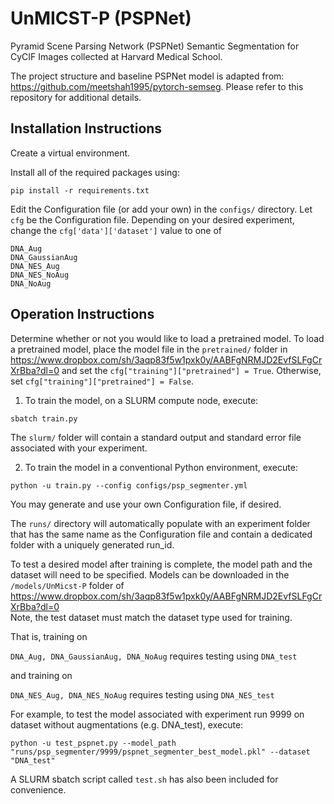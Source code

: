 # UnMICST-P (PSPNet)

Pyramid Scene Parsing Network (PSPNet) Semantic Segmentation for CyCIF Images collected at Harvard Medical School. 

The project structure and baseline PSPNet model is adapted from: https://github.com/meetshah1995/pytorch-semseg.
Please refer to this repository for additional details. 

## Installation Instructions 
Create a virtual environment. 

Install all of the required packages using:

```pip install -r requirements.txt```

Edit the Configuration file (or add your own) in the ```configs/``` directory.
Let ```cfg``` be the Configuration file. Depending on your desired experiment, change the ```cfg['data']['dataset']``` value to one of 
```
DNA_Aug
DNA_GaussianAug
DNA_NES_Aug
DNA_NES_NoAug
DNA_NoAug
```

## Operation Instructions
Determine whether or not you would like to load a pretrained model. To load a pretrained model, place the model file in the ```pretrained/```
folder in https://www.dropbox.com/sh/3aqp83f5w1pxk0y/AABFgNRMJD2EvfSLFgCrXrBba?dl=0 and set the ```cfg["training"]["pretrained"] = True```.  Otherwise, set ```cfg["training"]["pretrained"] = False```.

1) To train the model, on a SLURM compute node, execute:

```sbatch train.py```

The ```slurm/``` folder will contain a standard output and standard error file associated with your experiment. 

2) To train the model in a conventional Python environment, execute: 

```python -u train.py --config configs/psp_segmenter.yml```

You may generate and use your own Configuration file, if desired.

The ```runs/``` directory will automatically populate with an experiment folder that has the same name as the Configuration file and 
contain a dedicated folder with a uniquely generated run_id.

To test a desired model after training is complete, the model path and the dataset will need to be specified. Models can be downloaded in the `/models/UnMicst-P` folder of 
https://www.dropbox.com/sh/3aqp83f5w1pxk0y/AABFgNRMJD2EvfSLFgCrXrBba?dl=0 <br>
Note, the test dataset must match the dataset type used for training. 

That is, training on 

```DNA_Aug, DNA_GaussianAug, DNA_NoAug``` requires testing using ```DNA_test``` 

and training on

```DNA_NES_Aug, DNA_NES_NoAug``` requires testing using ```DNA_NES_test```

For example, to test the model associated with experiment run 9999 on dataset without augmentations (e.g. DNA_test), execute:

```python -u test_pspnet.py --model_path "runs/psp_segmenter/9999/pspnet_segmenter_best_model.pkl" --dataset "DNA_test" ```

A SLURM sbatch script called ```test.sh``` has also been included for convenience.



